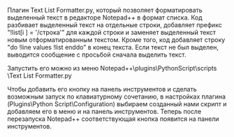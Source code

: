 Плагин Text List Formatter.py, который позволяет форматировать выделенный текст в редакторе Notepad++ в формат списка.
Код разбивает выделенный текст на отдельные строки, добавляет префикс "!list[i ] = '/строка'" для каждой строки и заменяет выделенный текст новым отформатированным текстом.
Кроме того, код добавляет строку "do !line values !list enddo" в конец текста. Если текст не был выделен, выводится сообщение с просьбой сначала выделить текст.

Запустить его можно из меню Notepad++\plugins\PythonScript\scripts \Text List Formatter.py

Чтобы добавить его кнопку на панель инструментов и сделать возможным запуск по клавиатурному сочетанию, в настройках плагина 
(Plugins\Python Script\Configuration) выбираем созданный нами скрипт и добавляем его в меню и на панель инструментов. 
Теперь после перезапуска Notepad++ соответствующая кнопка появится на панели инструментов.

